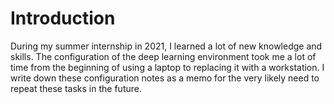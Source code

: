 # Introduction

During my summer internship in 2021, I learned a lot of new knowledge and skills. The configuration of the deep learning environment took me a lot of time from the beginning of using a laptop to replacing it with a workstation. I write down these configuration notes as a memo for the very likely need to repeat these tasks in the future.

